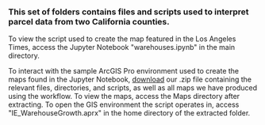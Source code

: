 ### This set of folders contains files and scripts used to interpret parcel data from two California counties.
To view the script used to create the map featured in the Los Angeles Times, access the Jupyter Notebook "warehouses.ipynb" in the main directory.

To interact with the sample ArcGIS Pro environment used to create the maps found in the Jupyter Notebook, [download](https://pitzer.box.com/s/i5c6nbo2vpuwdj76a25nm4dtzw1j1oxr) our .zip file containing the relevant files, directories, and scripts, as well as all maps we have produced using the workflow.
To view the maps, access the Maps directory after extracting.
To open the GIS environment the script operates in, access "IE_WarehouseGrowth.aprx" in the home directory of the extracted folder.
 
